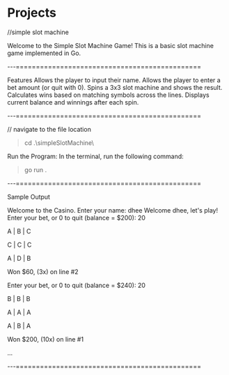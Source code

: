 # Projects 

//simple slot machine 

Welcome to the Simple Slot Machine Game! This is a basic slot machine game implemented in Go.

---==============================================

Features
Allows the player to input their name.
Allows the player to enter a bet amount (or quit with 0).
Spins a 3x3 slot machine and shows the result.
Calculates wins based on matching symbols across the lines.
Displays current balance and winnings after each spin.

---==============================================

// navigate to the file location 
> cd .\simpleSlotMachine\ 

Run the Program: In the terminal, run the following command:
> go run .


---==============================================

Sample Output

Welcome to the Casino.
Enter your name: dhee
Welcome dhee, let's play!
Enter your bet, or 0 to quit (balance = $200): 20

A | B | C

C | C | C

A | D | B

Won $60, (3x) on line #2

Enter your bet, or 0 to quit (balance = $240): 20

B | B | B

A | A | A

A | B | A

Won $200, (10x) on line #1

...

---==============================================

